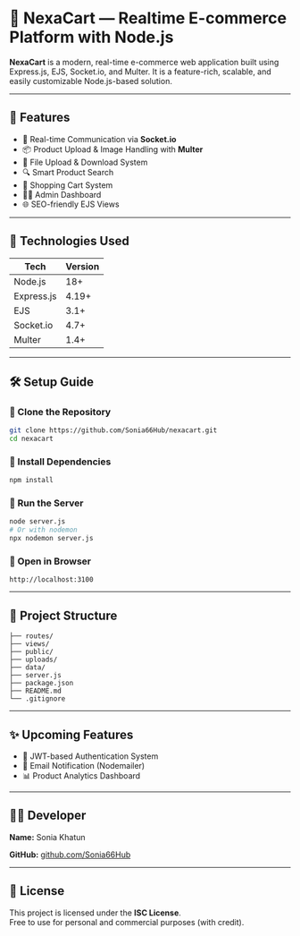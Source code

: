 # 🛒 NexaCart — Realtime E-commerce Platform with Node.js

**NexaCart** is a modern, real-time e-commerce web application built using Express.js, EJS, Socket.io, and Multer. It is a feature-rich, scalable, and easily customizable Node.js-based solution.

---

## 🚀 Features

- 🔄 Real-time Communication via **Socket.io**
- 📦 Product Upload & Image Handling with **Multer**
- 📁 File Upload & Download System
- 🔍 Smart Product Search
- 🛒 Shopping Cart System
- 👨‍💼 Admin Dashboard
- 🌐 SEO-friendly EJS Views

---

## 🧩 Technologies Used

| Tech        | Version |
|-------------|---------|
| Node.js     | 18+     |
| Express.js  | 4.19+   |
| EJS         | 3.1+    |
| Socket.io   | 4.7+    |
| Multer      | 1.4+    |

---

## 🛠️ Setup Guide

### 🔸 Clone the Repository

```bash
git clone https://github.com/Sonia66Hub/nexacart.git
cd nexacart
```

### 🔸 Install Dependencies

```bash
npm install
```

### 🔸 Run the Server

```bash
node server.js
# Or with nodemon
npx nodemon server.js
```

### 🔸 Open in Browser

```
http://localhost:3100
```

---

## 📁 Project Structure

```
├── routes/
├── views/
├── public/
├── uploads/
├── data/
├── server.js
├── package.json
├── README.md
└── .gitignore
```

---

## ✨ Upcoming Features

- 🔐 JWT-based Authentication System
- 📧 Email Notification (Nodemailer)
- 📊 Product Analytics Dashboard

---

## 🧑‍💻 Developer

**Name:** Sonia Khatun
  
**GitHub:** [github.com/Sonia66Hub](https://github.com/Sonia66Hub)

---

## 🪪 License

This project is licensed under the **ISC License**.  
Free to use for personal and commercial purposes (with credit).
